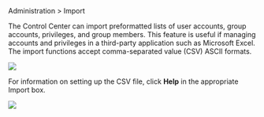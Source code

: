 <!-- 5.5.3 -->

<div class='ucc' />Administration > Import</div>

The Control Center can import preformatted lists of user accounts, group accounts, privileges, and group members. This feature is useful if managing accounts and privileges in a third-party application such as Microsoft Excel. The import functions accept comma-separated value (CSV) ASCII formats.

![](http://uplogix.com/support/docs/img/import-aaa-01.jpg)
 
For information on setting up the CSV file, click **Help** in the appropriate Import box.

![](http://uplogix.com/support/docs/img/import-aaa-02.jpg)